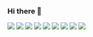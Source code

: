 ### Hi there 👋

<!-- 자바 로고 -->
<img src="https://img.shields.io/badge/java-007396?style=flat-square&logo=java&logoColor=white"/>
<!-- 스프링 로고 -->
<img src="https://img.shields.io/badge/Spring-3DDC84?style=flat-square&logo=Spring&logoColor=white"/>
<!-- json 로고 -->
<img src="https://img.shields.io/badge/JSON-#000000?style=flat-square&logo=JSON&logoColor=white"/>
<!-- 오라클 로고 -->
<img src="https://img.shields.io/badge/Oracle-F80000?style=flat-square&logo=Oracle&logoColor=white"/>
<!-- mariaDB 로고 -->
<img src="https://img.shields.io/badge/MariaDB-003545?style=flat-square&logo=MariaDB&logoColor=white"/>
<!-- html5 로고-->
<img src="https://img.shields.io/badge/HTML5-E34F26?style=flat-square&logo=HTML5&logoColor=white"/>
<!-- css 로고 -->
<img src="https://img.shields.io/badge/CSS3-1572B6?style=flat-square&logo=CSS3&logoColor=white"/>
<!-- javascript 로고 -->
<img src="https://img.shields.io/badge/JavaScript-F7DF1E?style=flat-square&logo=JavaScript&logoColor=white"/>
<!-- jQuery 로고 -->
<img src="https://img.shields.io/badge/jQuery-0769AD?style=flat-square&logo=jQuery&logoColor=white"/>






















<!-- [![Hits](https://hits.seeyoufarm.com/api/count/incr/badge.svg?url=https%3A%2F%2Fgithub.com%2Fdjheksa&count_bg=%23383798&title_bg=%23555555&icon=&icon_color=%23E7E7E7&title=hits&edge_flat=false)](https://hits.seeyoufarm.com) -->
